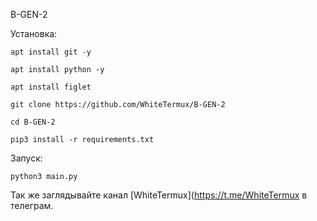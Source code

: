 B-GEN-2

Установка:

`apt install git -y`

`apt install python -y`

`apt install figlet`

`git clone https://github.com/WhiteTermux/B-GEN-2`

`cd B-GEN-2`

`pip3 install -r requirements.txt`

Запуск:

`python3 main.py`

Так же заглядывайте канал [WhiteTermux](https://t.me/WhiteTermux в телеграм.
